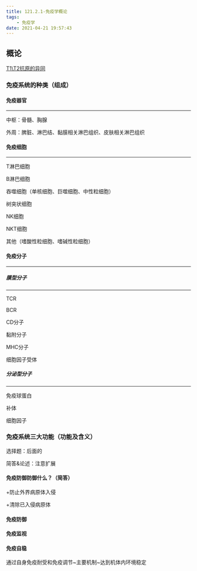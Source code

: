 ```yaml
---
title: 121.2.1-免疫学概论
tags:
    - 免疫学
date: 2021-04-21 19:57:43
---
```




## 概论

[T1\T2抗原的异同](https://qn-st0.yuketang.cn/FizDXl-d8PuGMZeoYx2_qaPzKvBI)

### 免疫系统的种类（组成）

#### 免疫器官

-------

中枢：骨髓、胸腺

外周：脾脏、淋巴结、黏膜相关淋巴组织、皮肤相关淋巴组织

#### 免疫细胞

--------

T淋巴细胞

B淋巴细胞

吞噬细胞（单核细胞、巨噬细胞、中性粒细胞）

树突状细胞

NK细胞

NKT细胞

其他（嗜酸性粒细胞、嗜碱性粒细胞）

#### 免疫分子

--------

##### *膜型分子*

---------

TCR

BCR

CD分子

黏附分子

MHC分子

细胞因子受体

##### *分泌型分子*

-------

免疫球蛋白

补体

细胞因子

 

### 免疫系统三大功能（功能及含义）

选择题：后面的

简答&论述：注意扩展

#### 免疫防御防御什么？（简答）

+防止外界病原体入侵

+清除已入侵病原体

#### 免疫防御

#### 免疫监视

#### 免疫自稳

通过自身免疫耐受和免疫调节~主要机制~达到机体内环境稳定